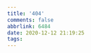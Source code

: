 ```yaml
---
title: '404'
comments: false
abbrlink: 6484
date: 2020-12-12 21:19:25
tags:
---
```


<script type="text/javascript" src="//qzonestyle.gtimg.cn/qzone/hybrid/app/404/search_children.js" homepagename='返回主页' homepageurl="/" charset="utf-8"></script>
